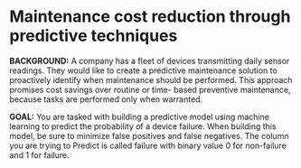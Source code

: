 # Maintenance cost reduction through predictive techniques 

**BACKGROUND:** A company has a fleet of devices transmitting daily 
sensor readings. They would like to create a predictive maintenance 
solution to proactively identify when maintenance should be 
performed. This approach promises cost savings over routine or time-
based preventive maintenance, because tasks are performed only when 
warranted. 

**GOAL:** You are tasked with building a predictive model using machine 
learning to predict the probability of a device failure. When building 
this model, be sure to minimize false positives and false negatives. The 
column you are trying to Predict is called failure with binary value 0 for 
non-failure and 1 for failure.

